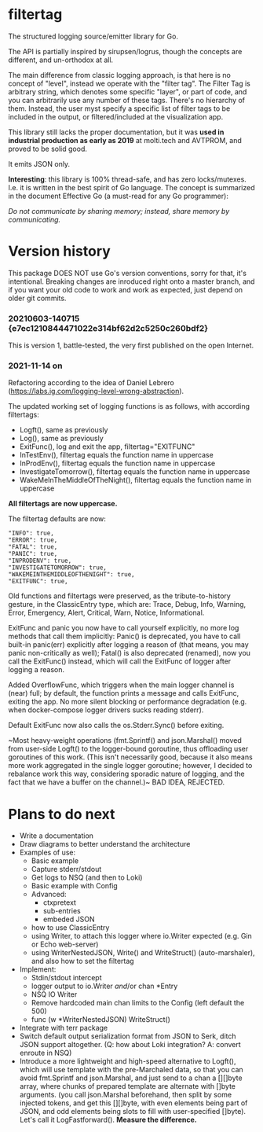 # filtertag

The structured logging source/emitter library for Go.

The API is partially inspired by sirupsen/logrus, though the concepts are different, and un-orthodox at all.

The main difference from classic logging approach, is that here is no concept of "level", instead we operate with the "filter tag". The Filter Tag is arbitrary string, which denotes some specific "layer", or part of code, and you can arbitrarily use any number of these tags. There's no hierarchy of them. Instead, the
user myst specify a specific list of filter tags to be included in the output, or filtered/included at the visualization app.

This library still lacks the proper documentation, but it was __used in industrial production as early as 2019__ at molti.tech and AVTPROM, and proved to be solid good.

It emits JSON only.

__Interesting__: this library is 100% thread-safe, and has zero locks/mutexes. I.e. it is written in the best spirit of Go language. The concept is summarized in the document Effective Go (a must-read for any Go programmer):

   _Do not communicate by sharing memory; instead, share memory by communicating._


# Version history

This package DOES NOT use Go's version conventions, sorry for that, it's intentional. Breaking changes are inroduced right onto
a master branch, and if you want your old code to work and work as expected, just depend on older git commits.

### 20210603-140715 {e7ec1210844471022e314bf62d2c5250c260bdf2}

This is version 1, battle-tested, the very first published on the open Internet.

### 2021-11-14 on

Refactoring according to the idea of Daniel Lebrero (https://labs.ig.com/logging-level-wrong-abstraction).

The updated working set of logging functions is as follows, with according filtertags:

- Logft(), same as previously
- Log(), same as previously
- ExitFunc(), log and exit the app, filtertag="EXITFUNC"
- InTestEnv(), filtertag equals the function name in uppercase
- InProdEnv(), filtertag equals the function name in uppercase
- InvestigateTomorrow(), filtertag equals the function name in uppercase
- WakeMeInTheMiddleOfTheNight(), filtertag equals the function name in uppercase

__All filtertags are now uppercase.__

The filtertag defaults are now:

	"INFO": true,
	"ERROR": true,
	"FATAL": true,
	"PANIC": true,
	"INPRODENV": true,
	"INVESTIGATETOMORROW": true,
	"WAKEMEINTHEMIDDLEOFTHENIGHT": true,
	"EXITFUNC": true,

Old functions and filtertags were preserved, as the tribute-to-history gesture, in the
ClassicEntry type, which are: Trace, Debug, Info, Warning, Error, Emergency, Alert, Critical,
Warn, Notice, Informational.

ExitFunc and panic you now have to call yourself explicitly, no more log methods that call them
implicitly: Panic() is deprecated, you have to call built-in panic(err) explicitly after logging
a reason of (that means, you may panic non-critically as well); Fatal() is also deprecated (renamed),
now you call the ExitFunc() instead, which will call the ExitFunc of logger after logging a reason.

Added OverflowFunc, which triggers when the main logger channel is (near) full; by default,
the function prints a message and calls ExitFunc, exiting the app. No more silent blocking
or performance degradation (e.g. when docker-compose logger drivers sucks reading stderr).

Default ExitFunc now also calls the os.Stderr.Sync() before exiting.

~Most heavy-weight operations (fmt.Sprintf() and json.Marshal() moved from user-side
Logft() to the logger-bound goroutine, thus offloading user goroutines of this work.
(This isn't necessarily good, because it also means more work aggregated in the single
logger goroutine; however, I decided to rebalance work this way, considering sporadic
nature of logging, and the fact that we have a buffer on the channel.)~ BAD IDEA, REJECTED.


# Plans to do next

- Write a documentation
- Draw diagrams to better understand the architecture
- Examples of use:
    - Basic example
    - Capture stderr/stdout
    - Get logs to NSQ (and then to Loki)
    - Basic example with Config
    - Advanced:
        - ctxpretext
        - sub-entries
        - embeded JSON
    - how to use ClassicEntry
    - using Writer, to attach this logger where io.Writer expected (e.g. Gin or Echo web-server)
    - using WriterNestedJSON, Write() and WriteStruct() (auto-marshaler), and also how to set the filtertag
- Implement:
    - Stdin/stdout intercept
    - logger output to io.Writer _and_/or chan *Entry
    - NSQ IO Writer
    - Remove hardcoded main chan limits to the Config (left default the 500)
    - func (w *WriterNestedJSON) WriteStruct()
- Integrate with terr package
- Switch default output serialization format from JSON to Serk, ditch JSON support altogether. (Q: how about Loki
    integration? A: convert enroute in NSQ)
- Introduce a more lightweight and high-speed alternative to Logft(), which will use template with the pre-Marchaled data,
    so that you can avoid fmt.Sprintf and json.Marshal, and just send to a chan a [][]byte array, where chunks
    of prepared template are alternate with []byte arguments. (you call json.Marshal beforehand, then split by
    some injected tokens, and get this [][]byte, with even elements being part of JSON, and odd elements being
    slots to fill with user-specified []byte). Let's call it LogFastforward(). __Measure the difference.__



